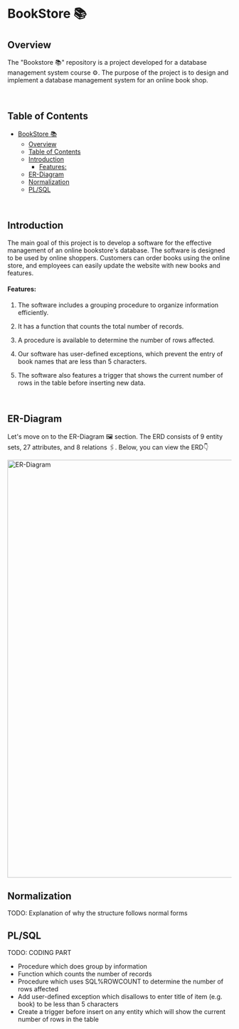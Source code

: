 # BookStore 📚

## Overview

The "Bookstore 📚" repository is a project developed for a database management system course ⚙️. The purpose of the project is to design and implement a database management system for an online book shop. 

<br>

## Table of Contents
- [BookStore 📚](#bookstore-)
  - [Overview](#overview)
  - [Table of Contents](#table-of-contents)
  - [Introduction](#introduction)
      - [Features:](#features)
  - [ER-Diagram](#er-diagram)
  - [Normalization](#normalization)
  - [PL/SQL](#plsql)

<br>

## Introduction

The main goal of this project is to develop a software for the effective management of an online bookstore's database. The software is designed to be used by online shoppers. Customers can order books using the online store, and employees can easily update the website with new books and features.

#### Features:

1. The software includes a grouping procedure to organize information efficiently.

2. It has a function that counts the total number of records.

3. A procedure is available to determine the number of rows affected.

4. Our software has user-defined exceptions, which prevent the entry of book names that are less than 5 characters.
   
5. The software also features a trigger that shows the current number of rows in the table before inserting new data.

<br>

## ER-Diagram

Let's move on to the ER-Diagram 🖼 section. The ERD consists of 9 entity sets, 27 attributes, and 8 relations 🖇. Below, you can view the ERD👇

<img width="940" alt="ER-Diagram" src="https://user-images.githubusercontent.com/96326525/231097235-528b026c-7495-411d-b821-e236c0a6cca0.png">

<br>

## Normalization

TODO: Explanation of why the structure follows normal forms


## PL/SQL

TODO: CODING PART
- Procedure which does group by information 
- Function which counts the number of records 
- Procedure which uses SQL%ROWCOUNT to determine the number of rows affected
- Add user-defined exception which disallows to enter title of item (e.g. book) to be less than 5 characters
- Create a trigger before insert on any entity which will show the current number of rows in the table
